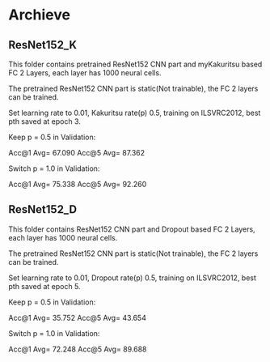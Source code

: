# Archieve

## ResNet152\_K

This folder contains pretrained ResNet152 CNN part and myKakuritsu based FC 2 Layers, each layer has 1000 neural cells.

The pretrained ResNet152 CNN part is static(Not trainable), the FC 2 layers can be trained.

Set learning rate to 0.01, Kakuritsu rate(p) 0.5, training on ILSVRC2012, best pth saved at epoch 3.

Keep p = 0.5 in Validation:

Acc@1 Avg= 67.090 Acc@5 Avg= 87.362

Switch p = 1.0 in Validation:

Acc@1 Avg= 75.338 Acc@5 Avg= 92.260

## ResNet152\_D

This folder contains ResNet152 CNN part and Dropout based FC 2 Layers, each layer has 1000 neural cells.

The pretrained ResNet152 CNN part is static(Not trainable), the FC 2 layers can be trained.

Set learning rate to 0.01, Dropout rate(p) 0.5, training on ILSVRC2012, best pth saved at epoch 5.

Keep p = 0.5 in Validation:

Acc@1 Avg= 35.752 Acc@5 Avg= 43.654

Switch p = 1.0 in Validation:

Acc@1 Avg= 72.248 Acc@5 Avg= 89.688


